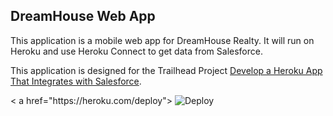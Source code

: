 DreamHouse Web App
------------------

This application is a mobile web app for DreamHouse Realty. It will run on Heroku and use Heroku Connect to get data from Salesforce.

This application is designed for the Trailhead Project [Develop a Heroku App That Integrates with Salesforce](https://trailhead.salesforce.com/content/learn/projects/develop-heroku-applications).
<p>
< a href="https://heroku.com/deploy">
  <img src="https://www.herokucdn.com/deploy/button.svg" alt="Deploy">
</a>
